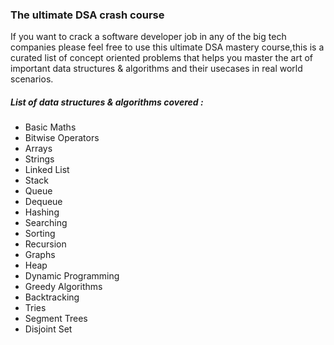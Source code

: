 <h3>The ultimate DSA crash course</h3>
<p>If you want to crack a software developer job in any of the big tech companies please feel free to use this ultimate DSA mastery course,this is a curated list of concept oriented problems
that helps you master the art of important data structures & algorithms and their usecases in real world scenarios.</p>
<h5>List of data structures & algorithms covered : </h5>
<ul>
  <li>Basic Maths</li>
  <li>Bitwise Operators</li>
  <li>Arrays</li>
  <li>Strings</li>
  <li>Linked List</li>
  <li>Stack</li>
  <li>Queue</li>
  <li>Dequeue</li>
  <li>Hashing</li>
  <li>Searching</li>
  <li>Sorting</li>
  <li>Recursion</li>
  <li>Graphs</li>
  <li>Heap</li>
  <li>Dynamic Programming</li>
  <li>Greedy Algorithms</li> 
  <li>Backtracking</li>
  <li>Tries</li>
  <li>Segment Trees</li>
  <li>Disjoint Set</li>
</ul>
